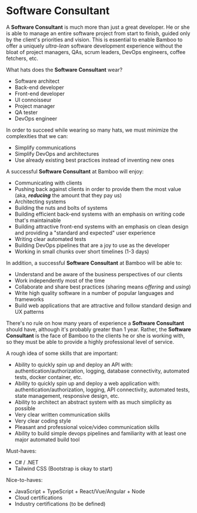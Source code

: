 # Software Consultant

A **Software Consultant** is much more than just a great developer. He or she is able to manage an entire software project from start to finish, guided only by the client's priorities and vision. This is essential to enable Bamboo to offer a uniquely _ultra-lean_ software development experience without the bloat of project managers, QAs, scrum leaders, DevOps engineers, coffee fetchers, etc.

What hats does the **Software Consultant** wear?
- Software architect
- Back-end developer
- Front-end developer
- UI connoisseur
- Project manager
- QA tester
- DevOps engineer

In order to succeed while wearing so many hats, we must minimize the complexities that we can:
- Simplify communications
- Simplify DevOps and architectures
- Use already existing best practices instead of inventing new ones

A successful **Software Consultant** at Bamboo will enjoy:
- Communicating with clients
- Pushing back against clients in order to provide them the most value (aka, **_reducing_** the amount that they pay us)
- Architecting systems
- Building the nuts and bolts of systems
- Building efficient back-end systems with an emphasis on writing code that's maintainable
- Building attractive front-end systems with an emphasis on clean design and providing a "standard and expected" user experience
- Writing clear automated tests
- Building DevOps pipelines that are a joy to use as the developer
- Working in small chunks over short timelines (1-3 days)

In addition, a successful **Software Consultant** at Bamboo will be able to:
- Understand and be aware of the business perspectives of our clients
- Work independently most of the time
- Collaborate and share best practices (sharing means _offering_ and _using_)
- Write high quality software in a number of popular languages and frameworks
- Build web applications that are attractive and follow standard design and UX patterns

There's no rule on how many years of experience a **Software Consultant** should have, although it's probably greater than 1 year. Rather, the **Software Consultant** is the face of Bamboo to the clients he or she is working with, so they must be able to provide a highly professional level of service.

A rough idea of some skills that are important:
- Ability to quickly spin up and deploy an API with: authentication/authorization, logging, database connectivity, automated tests, docker container, etc.
- Ability to quickly spin up and deploy a web application with: authentication/authorization, logging, API connectivity, automated tests, state management, responsive design, etc.
- Ability to architect an abstract system with as much simplicity as possible
- Very clear written communication skills
- Very clear coding style
- Pleasant and professional voice/video communication skills
- Ability to build simple devops pipelines and familiarity with at least one major automated build tool

Must-haves:
- C# / .NET
- Tailwind CSS (Bootstrap is okay to start)

Nice-to-haves:
- JavaScript + TypeScript + React/Vue/Angular + Node
- Cloud certifications
- Industry certifications (to be defined)
